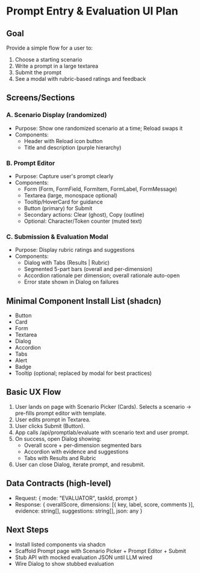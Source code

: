 # Prompt Entry & Evaluation UI Plan

## Goal
Provide a simple flow for a user to:
1) Choose a starting scenario
2) Write a prompt in a large textarea
3) Submit the prompt
4) See a modal with rubric-based ratings and feedback

## Screens/Sections

### A. Scenario Display (randomized)
- Purpose: Show one randomized scenario at a time; Reload swaps it
- Components:
  - Header with Reload icon button
  - Title and description (purple hierarchy)

### B. Prompt Editor
- Purpose: Capture user's prompt clearly
- Components:
  - Form (Form, FormField, FormItem, FormLabel, FormMessage)
  - Textarea (large, monospace optional)
  - Tooltip/HoverCard for guidance
  - Button (primary) for Submit
  - Secondary actions: Clear (ghost), Copy (outline)
  - Optional: Character/Token counter (muted text)

### C. Submission & Evaluation Modal
- Purpose: Display rubric ratings and suggestions
- Components:
  - Dialog with Tabs (Results | Rubric)
  - Segmented 5-part bars (overall and per-dimension)
  - Accordion rationale per dimension; overall rationale auto-open
  - Error state shown in Dialog on failures

## Minimal Component Install List (shadcn)
- Button
- Card
- Form
- Textarea
- Dialog
- Accordion
- Tabs
- Alert
- Badge
- Tooltip (optional; replaced by modal for best practices)

## Basic UX Flow
1. User lands on page with Scenario Picker (Cards). Selects a scenario → pre-fills prompt editor with template.
2. User edits prompt in Textarea.
3. User clicks Submit (Button).
4. App calls /api/promptlab/evaluate with scenario text and user prompt.
5. On success, open Dialog showing:
   - Overall score + per-dimension segmented bars
   - Accordion with evidence and suggestions
   - Tabs with Results and Rubric
6. User can close Dialog, iterate prompt, and resubmit.

## Data Contracts (high-level)
- Request: { mode: "EVALUATOR", taskId, prompt }
- Response: { overallScore, dimensions: [{ key, label, score, comments }], evidence: string[], suggestions: string[], json: any }

## Next Steps
- Install listed components via shadcn
- Scaffold Prompt page with Scenario Picker + Prompt Editor + Submit
- Stub API with mocked evaluation JSON until LLM wired
- Wire Dialog to show stubbed evaluation
